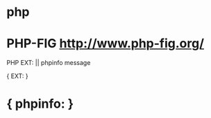 php
=======
PHP-FIG
http://www.php-fig.org/
=======


PHP EXT:	|| phpinfo message

{
	EXT:
}

{
	phpinfo:
}
=======
